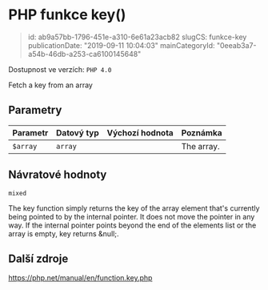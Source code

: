 PHP funkce key()
================================

> id: ab9a57bb-1796-451e-a310-6e61a23acb82
> slugCS: funkce-key
> publicationDate: "2019-09-11 10:04:03"
> mainCategoryId: "0eeab3a7-a54b-46db-a253-ca6100145648"

Dostupnost ve verzích: `PHP 4.0`

Fetch a key from an array


Parametry
--------------

| Parametr | Datový typ | Výchozí hodnota | Poznámka |
|-----|-----|-----|-----|
| `$array` | `array` |  | The array. |


Návratové hodnoty
----------------

`mixed`

The key function simply returns the
key of the array element that's currently being pointed to by the
internal pointer. It does not move the pointer in any way. If the
internal pointer points beyond the end of the elements list or the array is
empty, key returns &null;.

Další zdroje
------------

https://php.net/manual/en/function.key.php
